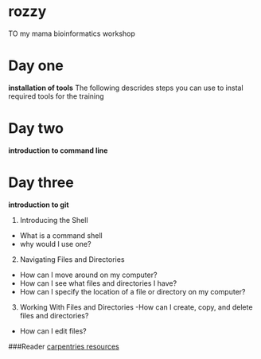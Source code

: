 # rozzy
TO  my mama bioinformatics workshop
# Day one
**installation of tools**
The following descrides steps you can use to instal required tools for the training
# Day two
**introduction to command line**
# Day three
**introduction to git**
1. Introducing the Shell
- What is a command shell 
- why would I use one?
2. Navigating Files and Directories
- How can I move around on my computer?
- How can I see what files and directories I have?
- How can I specify the location of a file or directory on my computer?
3. Working With Files and Directories
-How can I create, copy, and delete files and directories?
- How can I edit files?


###Reader
[carpentries resources]( https://github.com/signup?source=login)
